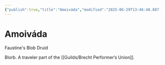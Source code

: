 ```yaml
---
{"publish":true,"title":"Amoiváda","modified":"2025-06-29T13:46:48.887-07:00","cssclasses":""}
---
```




# Amoiváda

Faustine's Blob Druid

Blorb. A traveler part of the [[Guilds/Brecht Performer’s Union]].
